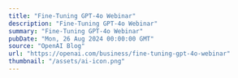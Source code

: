 ```yaml
---
title: "Fine-Tuning GPT-4o Webinar"
description: "Fine-Tuning GPT-4o Webinar"
summary: "Fine-Tuning GPT-4o Webinar"
pubDate: "Mon, 26 Aug 2024 00:00:00 GMT"
source: "OpenAI Blog"
url: "https://openai.com/business/fine-tuning-gpt-4o-webinar"
thumbnail: "/assets/ai-icon.png"
---
```


